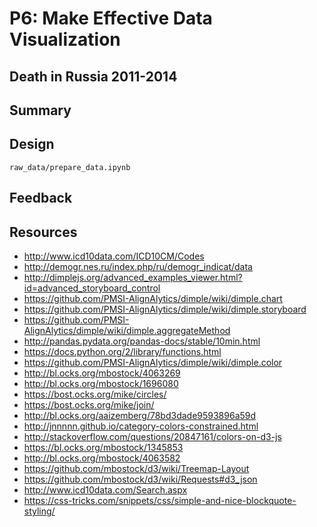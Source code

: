 P6: Make Effective Data Visualization
=====================================

Death in Russia 2011-2014
-------------------------

Summary
-------

Design
------

`raw_data/prepare_data.ipynb`

Feedback
--------

Resources
---------

-	http://www.icd10data.com/ICD10CM/Codes
-	http://demogr.nes.ru/index.php/ru/demogr_indicat/data
-	http://dimplejs.org/advanced_examples_viewer.html?id=advanced_storyboard_control
-	https://github.com/PMSI-AlignAlytics/dimple/wiki/dimple.chart
-	https://github.com/PMSI-AlignAlytics/dimple/wiki/dimple.storyboard
-	https://github.com/PMSI-AlignAlytics/dimple/wiki/dimple.aggregateMethod
-	http://pandas.pydata.org/pandas-docs/stable/10min.html
-	https://docs.python.org/2/library/functions.html
-	https://github.com/PMSI-AlignAlytics/dimple/wiki/dimple.color
-	http://bl.ocks.org/mbostock/4063269
-	http://bl.ocks.org/mbostock/1696080
-	https://bost.ocks.org/mike/circles/
-	https://bost.ocks.org/mike/join/
-	http://bl.ocks.org/aaizemberg/78bd3dade9593896a59d
-	http://jnnnnn.github.io/category-colors-constrained.html
-	http://stackoverflow.com/questions/20847161/colors-on-d3-js
-	https://bl.ocks.org/mbostock/1345853
-	http://bl.ocks.org/mbostock/4063582
-	https://github.com/mbostock/d3/wiki/Treemap-Layout
-	https://github.com/mbostock/d3/wiki/Requests#d3_json
-	http://www.icd10data.com/Search.aspx
-	https://css-tricks.com/snippets/css/simple-and-nice-blockquote-styling/
